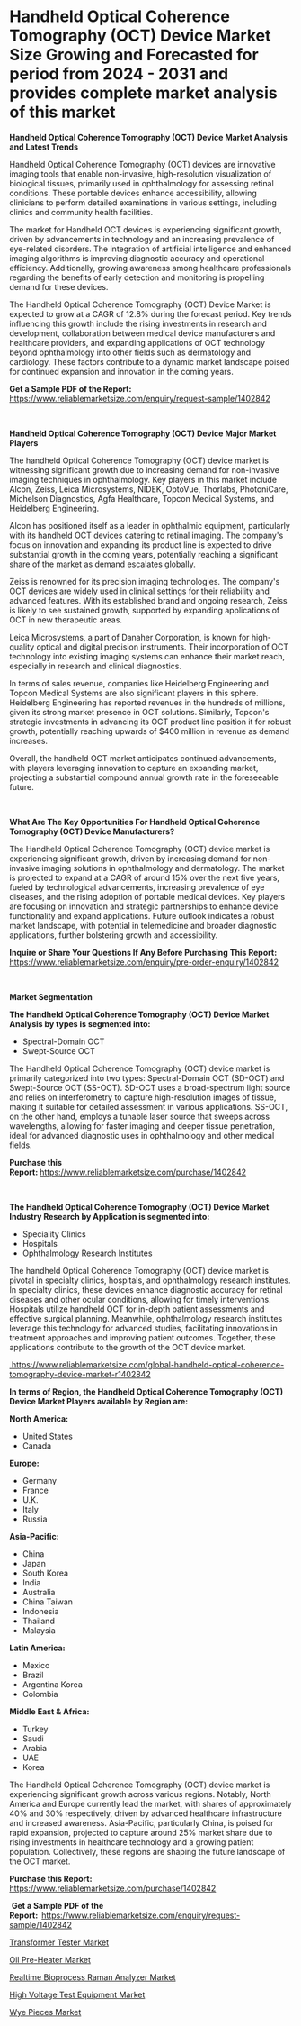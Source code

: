 <p><h1>Handheld Optical Coherence Tomography (OCT) Device Market Size Growing and Forecasted for period from 2024 - 2031 and provides complete market analysis of this market</h1></p><p><strong>Handheld Optical Coherence Tomography (OCT) Device Market Analysis and Latest Trends</strong></p>
<p><p>Handheld Optical Coherence Tomography (OCT) devices are innovative imaging tools that enable non-invasive, high-resolution visualization of biological tissues, primarily used in ophthalmology for assessing retinal conditions. These portable devices enhance accessibility, allowing clinicians to perform detailed examinations in various settings, including clinics and community health facilities. </p><p>The market for Handheld OCT devices is experiencing significant growth, driven by advancements in technology and an increasing prevalence of eye-related disorders. The integration of artificial intelligence and enhanced imaging algorithms is improving diagnostic accuracy and operational efficiency. Additionally, growing awareness among healthcare professionals regarding the benefits of early detection and monitoring is propelling demand for these devices.</p><p>The Handheld Optical Coherence Tomography (OCT) Device Market is expected to grow at a CAGR of 12.8% during the forecast period. Key trends influencing this growth include the rising investments in research and development, collaboration between medical device manufacturers and healthcare providers, and expanding applications of OCT technology beyond ophthalmology into other fields such as dermatology and cardiology. These factors contribute to a dynamic market landscape poised for continued expansion and innovation in the coming years.</p></p>
<p><strong>Get a Sample PDF of the Report:&nbsp;</strong> <a href="https://www.reliablemarketsize.com/enquiry/request-sample/1402842?utm_campaign=1133&utm_medium=2&utm_source=Github&utm_content=ia&utm_term=23102024&utm_id=handheld-optical-coherence-tomography-oct-device">https://www.reliablemarketsize.com/enquiry/request-sample/1402842</a></p>
<p>&nbsp;</p>
<p><strong>Handheld Optical Coherence Tomography (OCT) Device Major Market Players</strong></p>
<p><p>The handheld Optical Coherence Tomography (OCT) device market is witnessing significant growth due to increasing demand for non-invasive imaging techniques in ophthalmology. Key players in this market include Alcon, Zeiss, Leica Microsystems, NIDEK, OptoVue, Thorlabs, PhotoniCare, Michelson Diagnostics, Agfa Healthcare, Topcon Medical Systems, and Heidelberg Engineering.</p><p>Alcon has positioned itself as a leader in ophthalmic equipment, particularly with its handheld OCT devices catering to retinal imaging. The company's focus on innovation and expanding its product line is expected to drive substantial growth in the coming years, potentially reaching a significant share of the market as demand escalates globally.</p><p>Zeiss is renowned for its precision imaging technologies. The company's OCT devices are widely used in clinical settings for their reliability and advanced features. With its established brand and ongoing research, Zeiss is likely to see sustained growth, supported by expanding applications of OCT in new therapeutic areas.</p><p>Leica Microsystems, a part of Danaher Corporation, is known for high-quality optical and digital precision instruments. Their incorporation of OCT technology into existing imaging systems can enhance their market reach, especially in research and clinical diagnostics.</p><p>In terms of sales revenue, companies like Heidelberg Engineering and Topcon Medical Systems are also significant players in this sphere. Heidelberg Engineering has reported revenues in the hundreds of millions, given its strong market presence in OCT solutions. Similarly, Topcon's strategic investments in advancing its OCT product line position it for robust growth, potentially reaching upwards of $400 million in revenue as demand increases.</p><p>Overall, the handheld OCT market anticipates continued advancements, with players leveraging innovation to capture an expanding market, projecting a substantial compound annual growth rate in the foreseeable future.</p></p>
<p>&nbsp;</p>
<p><strong>What Are The Key Opportunities For Handheld Optical Coherence Tomography (OCT) Device Manufacturers?</strong></p>
<p><p>The Handheld Optical Coherence Tomography (OCT) device market is experiencing significant growth, driven by increasing demand for non-invasive imaging solutions in ophthalmology and dermatology. The market is projected to expand at a CAGR of around 15% over the next five years, fueled by technological advancements, increasing prevalence of eye diseases, and the rising adoption of portable medical devices. Key players are focusing on innovation and strategic partnerships to enhance device functionality and expand applications. Future outlook indicates a robust market landscape, with potential in telemedicine and broader diagnostic applications, further bolstering growth and accessibility.</p></p>
<p><strong>Inquire or Share Your Questions If Any Before Purchasing This Report:</strong> <a href="https://www.reliablemarketsize.com/enquiry/pre-order-enquiry/1402842?utm_campaign=1133&utm_medium=2&utm_source=Github&utm_content=ia&utm_term=23102024&utm_id=handheld-optical-coherence-tomography-oct-device">https://www.reliablemarketsize.com/enquiry/pre-order-enquiry/1402842</a></p>
<p>&nbsp;</p>
<p><strong>Market Segmentation</strong></p>
<p><strong>The Handheld Optical Coherence Tomography (OCT) Device Market Analysis by types is segmented into:</strong></p>
<p><ul><li>Spectral-Domain OCT</li><li>Swept-Source OCT</li></ul></p>
<p><p>The Handheld Optical Coherence Tomography (OCT) device market is primarily categorized into two types: Spectral-Domain OCT (SD-OCT) and Swept-Source OCT (SS-OCT). SD-OCT uses a broad-spectrum light source and relies on interferometry to capture high-resolution images of tissue, making it suitable for detailed assessment in various applications. SS-OCT, on the other hand, employs a tunable laser source that sweeps across wavelengths, allowing for faster imaging and deeper tissue penetration, ideal for advanced diagnostic uses in ophthalmology and other medical fields.</p></p>
<p><strong>Purchase this Report:&nbsp;</strong><a href="https://www.reliablemarketsize.com/purchase/1402842?utm_campaign=1133&utm_medium=2&utm_source=Github&utm_content=ia&utm_term=23102024&utm_id=handheld-optical-coherence-tomography-oct-device">https://www.reliablemarketsize.com/purchase/1402842</a></p>
<p>&nbsp;</p>
<p><strong>The Handheld Optical Coherence Tomography (OCT) Device Market Industry Research by Application is segmented into:</strong></p>
<p><ul><li>Speciality Clinics</li><li>Hospitals</li><li>Ophthalmology Research Institutes</li></ul></p>
<p><p>The handheld Optical Coherence Tomography (OCT) device market is pivotal in specialty clinics, hospitals, and ophthalmology research institutes. In specialty clinics, these devices enhance diagnostic accuracy for retinal diseases and other ocular conditions, allowing for timely interventions. Hospitals utilize handheld OCT for in-depth patient assessments and effective surgical planning. Meanwhile, ophthalmology research institutes leverage this technology for advanced studies, facilitating innovations in treatment approaches and improving patient outcomes. Together, these applications contribute to the growth of the OCT device market.</p></p>
<p><a href="https://www.reliablemarketsize.com/global-handheld-optical-coherence-tomography-device-market-r1402842?utm_campaign=1133&utm_medium=2&utm_source=Github&utm_content=ia&utm_term=23102024&utm_id=handheld-optical-coherence-tomography-oct-device">&nbsp;https://www.reliablemarketsize.com/global-handheld-optical-coherence-tomography-device-market-r1402842</a></p>
<p><strong>In terms of Region, the Handheld Optical Coherence Tomography (OCT) Device Market Players available by Region are:</strong></p>
<p>
    <p> <strong> North America: </strong>
        <ul>
            <li>United States</li>
            <li>Canada</li>
        </ul>
        </p> 
    <p> <strong> Europe: </strong>
        <ul>
            <li>Germany</li>
            <li>France</li>
            <li>U.K.</li>
            <li>Italy</li>
            <li>Russia</li>
        </ul>
        </p> 
    <p> <strong> Asia-Pacific: </strong>
        <ul>
            <li>China</li>
            <li>Japan</li>
            <li>South Korea</li>
            <li>India</li>
            <li>Australia</li>
            <li>China Taiwan</li>
            <li>Indonesia</li>
            <li>Thailand</li>
            <li>Malaysia</li>
        </ul>
        </p> 
    <p> <strong> Latin America: </strong>
        <ul>
            <li>Mexico</li>
            <li>Brazil</li>
            <li>Argentina Korea</li>
            <li>Colombia</li>
        </ul>
        </p> 
    <p> <strong> Middle East & Africa: </strong>
        <ul>
            <li>Turkey</li>
            <li>Saudi</li>
            <li>Arabia</li>
            <li>UAE</li>
            <li>Korea</li>
        </ul>
    </p>
    </p>
<p><p>The Handheld Optical Coherence Tomography (OCT) device market is experiencing significant growth across various regions. Notably, North America and Europe currently lead the market, with shares of approximately 40% and 30% respectively, driven by advanced healthcare infrastructure and increased awareness. Asia-Pacific, particularly China, is poised for rapid expansion, projected to capture around 25% market share due to rising investments in healthcare technology and a growing patient population. Collectively, these regions are shaping the future landscape of the OCT market.</p></p>
<p><strong>Purchase this Report: </strong><a href="https://www.reliablemarketsize.com/purchase/1402842?utm_campaign=1133&utm_medium=2&utm_source=Github&utm_content=ia&utm_term=23102024&utm_id=handheld-optical-coherence-tomography-oct-device">https://www.reliablemarketsize.com/purchase/1402842</a></p>
<p>&nbsp;<strong>Get a Sample PDF of the Report:&nbsp;&nbsp;</strong><a href="https://www.reliablemarketsize.com/enquiry/request-sample/1402842?utm_campaign=1133&utm_medium=2&utm_source=Github&utm_content=ia&utm_term=23102024&utm_id=handheld-optical-coherence-tomography-oct-device">https://www.reliablemarketsize.com/enquiry/request-sample/1402842</a></p>
<p><strong></strong></p>
<p><p><a href="https://issuu.com/reportprime-2/docs/transformer-tester-market-size-2030_c6c8caa934397a?utm_campaign=1133&utm_medium=2&utm_source=Github&utm_content=ia&utm_term=23102024&utm_id=handheld-optical-coherence-tomography-oct-device">Transformer Tester Market</a></p><p><a href="https://www.linkedin.com/pulse/insights-oil-pre-heater-market-size-which-expanding-49-cagr-from-wf6if?utm_campaign=1133&utm_medium=2&utm_source=Github&utm_content=ia&utm_term=23102024&utm_id=handheld-optical-coherence-tomography-oct-device">Oil Pre-Heater Market</a></p><p><a href="https://github.com/lakeishabuahb/Market-Research-Report-List-1/blob/main/realtime-bioprocess-raman-analyzer-market.md?utm_campaign=1133&utm_medium=2&utm_source=Github&utm_content=ia&utm_term=23102024&utm_id=handheld-optical-coherence-tomography-oct-device">Realtime Bioprocess Raman Analyzer Market</a></p><p><a href="https://issuu.com/reportprime-2/docs/high-voltage-test-equipment-market-_9da23287be42e0?utm_campaign=1133&utm_medium=2&utm_source=Github&utm_content=ia&utm_term=23102024&utm_id=handheld-optical-coherence-tomography-oct-device">High Voltage Test Equipment Market</a></p><p><a href="https://www.linkedin.com/pulse/wye-pieces-market-innovations-trends-comprehensive-study-2024-2031-wnvrf?utm_campaign=1133&utm_medium=2&utm_source=Github&utm_content=ia&utm_term=23102024&utm_id=handheld-optical-coherence-tomography-oct-device">Wye Pieces Market</a></p></p>